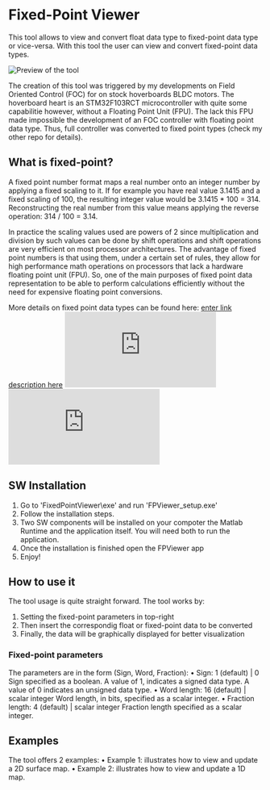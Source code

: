 # Fixed-Point Viewer

This tool allows to view and convert float data type to fixed-point data type or vice-versa. With this tool the user can view and convert fixed-point data types.

![Preview of the tool](https://raw.githubusercontent.com/EmanuelFeru/FixedPointViewer/master/figures/example1.png)
 
The creation of this tool was triggered by my developments on Field Oriented Control (FOC) for on stock hoverboards BLDC motors. The hoverboard heart is an STM32F103RCT microcontroller with quite some capabilitie however, without a Floating Point Unit (FPU). The lack this FPU made impossible the development of an FOC controller with floating point data type. Thus, full controller was converted to fixed point types (check my other repo for details).

## What is fixed-point?

A fixed point number format maps a real number onto an integer number by applying a fixed scaling to it. If for example you have real value 3.1415 and a fixed scaling of 100, the resulting integer value would be 3.1415 * 100 = 314. Reconstructing the real number from this value means applying the reverse operation: 314 / 100 = 3.14.

In practice the scaling values used are powers of 2 since multiplication and division by such values can be done by shift operations and shift operations are very efficient on most processor architectures. The advantage of fixed point numbers is that using them, under a certain set of rules, they allow for high performance math operations on processors that lack a hardware floating point unit (FPU). So, one of the main purposes of fixed point data representation to be able to perform calculations efficiently without the need for expensive floating point conversions.

More details on fixed point data types can be found here:
[enter link description here](https://nl.mathworks.com/help/fixedpoint/ug/data-types-and-scaling-in-digital-hardware.html)
![Data Types and Scaling in Digital Hardware](https://nl.mathworks.com/help/fixedpoint/ug/data-types-and-scaling-in-digital-hardware.html)
![Range and Precision](https://nl.mathworks.com/help/fixedpoint/ug/range-and-precision.html)


## SW Installation

1. Go to 'FixedPointViewer\exe' and run 'FPViewer_setup.exe'
2. Follow the installation steps. 
3. Two SW components will be installed on your compoter the Matlab Runtime and the application itself. You will need both to run the application.
4. Once the installation is finished open the FPViewer app
5. Enjoy!


## How to use it

The tool usage is quite straight forward.  The tool works by:
1. Setting the fixed-point parameters in top-right
2. Then insert the correspondig float or fixed-point data to be converted
3. Finally, the data will be graphically displayed for better visualization

### Fixed-point parameters

The parameters are in the form (Sign, Word, Fraction):
• Sign: 1 (default) | 0
 Sign specified as a boolean. A value of 1, indicates a signed data type. A value of 0 indicates an unsigned data type.
• Word length: 16 (default) | scalar integer
Word length, in bits, specified as a scalar integer.
• Fraction length: 4 (default) | scalar integer
Fraction length specified as a scalar integer.

## Examples

The tool offers 2 examples:
 • Example 1: illustrates how to view and update a 2D surface map.
 • Example 2: illustrates how to view and update a 1D map.

<!--stackedit_data:
eyJoaXN0b3J5IjpbMTUyMDIxNDEwOF19
-->